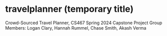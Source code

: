 # travelplanner (temporary title)
Crowd-Sourced Travel Planner, CS467 Spring 2024 Capstone Project
Group Members: Logan Clary, Hannah Rummel, Chase Smith, Akash Verma


